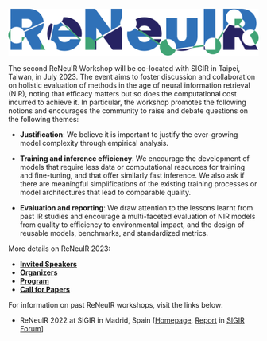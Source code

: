 ![logo](/assets/img/2023-logo.png)

The second ReNeuIR Workshop will be co-located with SIGIR
in Taipei, Taiwan, in July 2023. The event aims to foster
discussion and collaboration  on holistic evaluation of
methods in the age of neural information  retrieval (NIR),
noting that efficacy matters but so does the computational
cost incurred to achieve it. In particular, the workshop promotes
the following notions and encourages the community to raise and
debate questions on the following themes:


* **Justification**: We believe it is important to justify the ever-growing model complexity through empirical analysis.

* **Training and inference efficiency**: We encourage the development of
models that require less data or computational resources for training and
fine-tuning, and that offer similarly fast inference. We also ask if there
are meaningful simplifications of the existing training processes or model
architectures that lead to comparable quality.

* **Evaluation and reporting**: We draw attention to the lessons learnt
from past IR studies and encourage a multi-faceted evaluation of NIR models
from quality to efficiency to environmental impact, and the design of
reusable models, benchmarks, and standardized metrics.

More details on ReNeuIR 2023:

* **[Invited Speakers](invited_speakers.html)**
* **[Organizers](organization.html)**
* **[Program](program.html)**
* **[Call for Papers](cfp.html)**

For information on past ReNeuIR workshops, visit the links below:

* ReNeuIR 2022 at SIGIR in Madrid, Spain [[Homepage](/ReNeuIR-Test/2022/),
[Report](https://dl.acm.org/doi/abs/10.1145/3582900.3582916)
in [SIGIR Forum](https://sigir.org/wp-content/uploads/2023/01/p12.pdf)]

